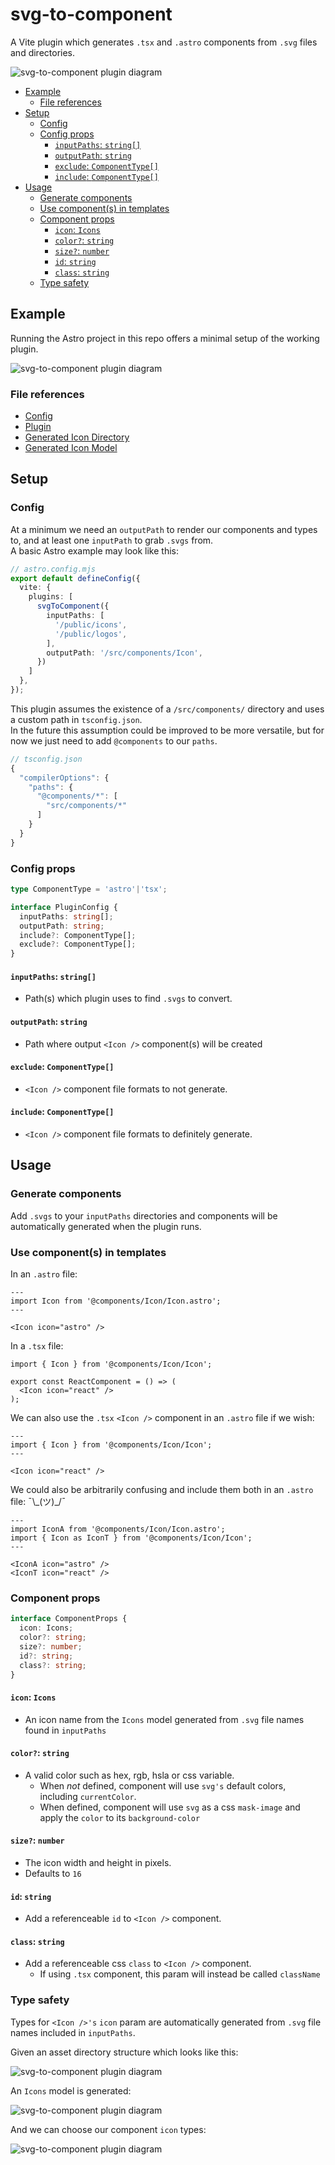 # svg-to-component

A Vite plugin which generates `.tsx` and `.astro` components from `.svg` files and directories.

![svg-to-component plugin diagram](/public/docs/svg-to-component-01.jpg)


- [Example](#example)
  - [File references](#file-references)
- [Setup](#setup)
  - [Config](#config)
  - [Config props](#config-props)
    - [`inputPaths`: `string[]`](#inputpaths-string)
    - [`outputPath`: `string`](#outputpath-string)
    - [`exclude`: `ComponentType[]`](#exclude-componenttype)
    - [`include`: `ComponentType[]`](#include-componenttype)
- [Usage](#usage)
  - [Generate components](#generate-components)
  - [Use component(s) in templates](#use-components-in-templates)
  - [Component props](#component-props)
    - [`icon`: `Icons`](#icon-icons)
    - [`color?`: `string`](#color-string)
    - [`size?`: `number`](#size-number)
    - [`id`: `string`](#id-string)
    - [`class`: `string`](#class-string)
  - [Type safety](#type-safety)


## Example

Running the Astro project in this repo offers a minimal setup of the working plugin.

![svg-to-component plugin diagram](/public/docs/svg2c-eg-04.jpg)

### File references
- [Config](https://github.com/donmckenna/svg-to-component/blob/main/astro.config.mjs#L10-L17)
- [Plugin](https://github.com/donmckenna/svg-to-component/blob/main/plugins/svgToComponent.ts)
- [Generated Icon Directory](https://github.com/donmckenna/svg-to-component/tree/main/src/components/Icon)
- [Generated Icon Model](https://github.com/donmckenna/svg-to-component/blob/main/src/components/Icon/Icons.ts)


## Setup

### Config

At a minimum we need an `outputPath` to render our components and types to, and at least one `inputPath` to grab `.svgs` from.  
A basic Astro example may look like this:

```ts
// astro.config.mjs
export default defineConfig({
  vite: {
    plugins: [
      svgToComponent({
        inputPaths: [
          '/public/icons',
          '/public/logos',
        ],
        outputPath: '/src/components/Icon',
      })
    ]
  },
});
```

This plugin assumes the existence of a `/src/components/` directory and uses a custom path in `tsconfig.json`.  
In the future this assumption could be improved to be more versatile, but for now we just need to add `@components` to our `paths`.

```ts
// tsconfig.json
{
  "compilerOptions": {
    "paths": {
      "@components/*": [
        "src/components/*"
      ]
    }
  }
}
```

### Config props

```ts
type ComponentType = 'astro'|'tsx';

interface PluginConfig {
  inputPaths: string[];
  outputPath: string;
  include?: ComponentType[];
  exclude?: ComponentType[];
}
```

#### `inputPaths`: `string[]`
- Path(s) which plugin uses to find `.svgs` to convert. 

#### `outputPath`: `string`
- Path where output `<Icon />` component(s) will be created

#### `exclude`: `ComponentType[]`
- `<Icon />` component file formats to not generate.

#### `include`: `ComponentType[]`
- `<Icon />` component file formats to definitely generate.


## Usage

### Generate components

Add `.svgs` to your `inputPaths` directories and components will be automatically generated when the plugin runs.

### Use component(s) in templates

In an `.astro` file:

```tsx
---
import Icon from '@components/Icon/Icon.astro';
---

<Icon icon="astro" />
```

In a `.tsx` file:

```tsx
import { Icon } from '@components/Icon/Icon';

export const ReactComponent = () => (
  <Icon icon="react" />
);
```

We can also use the `.tsx` `<Icon />` component in an `.astro` file if we wish:

```tsx
---
import { Icon } from '@components/Icon/Icon';
---

<Icon icon="react" />
```

We could also be arbitrarily confusing and include them both in an `.astro` file:  ¯\\\_(ツ)_/¯

```tsx
---
import IconA from '@components/Icon/Icon.astro';
import { Icon as IconT } from '@components/Icon/Icon';
---

<IconA icon="astro" />
<IconT icon="react" />
```

### Component props

```ts
interface ComponentProps {
  icon: Icons;
  color?: string;
  size?: number;
  id?: string;
  class?: string;
}
```

#### `icon`: `Icons`
- An icon name from the `Icons` model generated from `.svg` file names found in `inputPaths` 

#### `color?`: `string`
- A valid color such as hex, rgb, hsla or css variable.
  - When _not_ defined, component will use `svg's` default colors, including `currentColor`.
  - When defined, component will use `svg` as a css `mask-image` and apply the `color` to its `background-color`

#### `size?`: `number`
- The icon width and height in pixels.
- Defaults to `16`

#### `id`: `string`
- Add a referenceable `id` to `<Icon />` component.

#### `class`: `string`
- Add a referenceable css `class` to `<Icon />` component.
  - If using `.tsx` component, this param will instead be called `className`


### Type safety

Types for `<Icon />'s` `icon` param are automatically generated from `.svg` file names included in `inputPaths`.

Given an asset directory structure which looks like this:

![svg-to-component plugin diagram](/public/docs/svg2c-eg-02.jpg)

An `Icons` model is generated:

![svg-to-component plugin diagram](/public/docs/svg2c-eg-03.jpg)

And we can choose our component `icon` types:

![svg-to-component plugin diagram](/public/docs/svg2c-eg-01.jpg)

